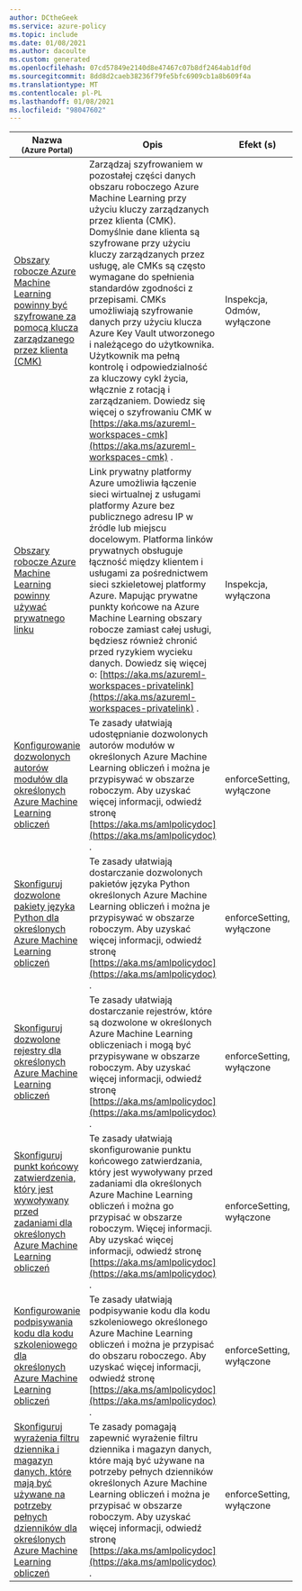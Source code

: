 ```yaml
---
author: DCtheGeek
ms.service: azure-policy
ms.topic: include
ms.date: 01/08/2021
ms.author: dacoulte
ms.custom: generated
ms.openlocfilehash: 07cd57849e2140d8e47467c07b8df2464ab1df0d
ms.sourcegitcommit: 8dd8d2caeb38236f79fe5bfc6909cb1a8b609f4a
ms.translationtype: MT
ms.contentlocale: pl-PL
ms.lasthandoff: 01/08/2021
ms.locfileid: "98047602"
---
```

|Nazwa<br /><sub>(Azure Portal)</sub> |Opis |Efekt (s) |Wersja<br /><sub>GitHub</sub> |
|---|---|---|---|
|[Obszary robocze Azure Machine Learning powinny być szyfrowane za pomocą klucza zarządzanego przez klienta (CMK)](https://portal.azure.com/#blade/Microsoft_Azure_Policy/PolicyDetailBlade/definitionId/%2Fproviders%2FMicrosoft.Authorization%2FpolicyDefinitions%2Fba769a63-b8cc-4b2d-abf6-ac33c7204be8) |Zarządzaj szyfrowaniem w pozostałej części danych obszaru roboczego Azure Machine Learning przy użyciu kluczy zarządzanych przez klienta (CMK). Domyślnie dane klienta są szyfrowane przy użyciu kluczy zarządzanych przez usługę, ale CMKs są często wymagane do spełnienia standardów zgodności z przepisami. CMKs umożliwiają szyfrowanie danych przy użyciu klucza Azure Key Vault utworzonego i należącego do użytkownika. Użytkownik ma pełną kontrolę i odpowiedzialność za kluczowy cykl życia, włącznie z rotacją i zarządzaniem. Dowiedz się więcej o szyfrowaniu CMK w [https://aka.ms/azureml-workspaces-cmk](https://aka.ms/azureml-workspaces-cmk) . |Inspekcja, Odmów, wyłączone |[1.0.2](https://github.com/Azure/azure-policy/blob/master/built-in-policies/policyDefinitions/Machine%20Learning/Workspace_CMKEnabled_Audit.json) |
|[Obszary robocze Azure Machine Learning powinny używać prywatnego linku](https://portal.azure.com/#blade/Microsoft_Azure_Policy/PolicyDetailBlade/definitionId/%2Fproviders%2FMicrosoft.Authorization%2FpolicyDefinitions%2F40cec1dd-a100-4920-b15b-3024fe8901ab) |Link prywatny platformy Azure umożliwia łączenie sieci wirtualnej z usługami platformy Azure bez publicznego adresu IP w źródle lub miejscu docelowym. Platforma linków prywatnych obsługuje łączność między klientem i usługami za pośrednictwem sieci szkieletowej platformy Azure. Mapując prywatne punkty końcowe na Azure Machine Learning obszary robocze zamiast całej usługi, będziesz również chronić przed ryzykiem wycieku danych. Dowiedz się więcej o: [https://aka.ms/azureml-workspaces-privatelink](https://aka.ms/azureml-workspaces-privatelink) . |Inspekcja, wyłączona |[1.0.1](https://github.com/Azure/azure-policy/blob/master/built-in-policies/policyDefinitions/Machine%20Learning/Workspace_PrivateLinkEnabled_Audit.json) |
|[Konfigurowanie dozwolonych autorów modułów dla określonych Azure Machine Learning obliczeń](https://portal.azure.com/#blade/Microsoft_Azure_Policy/PolicyDetailBlade/definitionId/%2Fproviders%2FMicrosoft.Authorization%2FpolicyDefinitions%2F53c70b02-63dd-11ea-bc55-0242ac130003) |Te zasady ułatwiają udostępnianie dozwolonych autorów modułów w określonych Azure Machine Learning obliczeń i można je przypisywać w obszarze roboczym. Aby uzyskać więcej informacji, odwiedź stronę [https://aka.ms/amlpolicydoc](https://aka.ms/amlpolicydoc) . |enforceSetting, wyłączone |[1.0.1 — wersja zapoznawcza](https://github.com/Azure/azure-policy/blob/master/built-in-policies/policyDefinitions/Machine%20Learning/AllowedModuleAuthors_EnforceSetting.json) |
|[Skonfiguruj dozwolone pakiety języka Python dla określonych Azure Machine Learning obliczeń](https://portal.azure.com/#blade/Microsoft_Azure_Policy/PolicyDetailBlade/definitionId/%2Fproviders%2FMicrosoft.Authorization%2FpolicyDefinitions%2F77eeea86-7e81-4a7d-9067-de844d096752) | Te zasady ułatwiają dostarczanie dozwolonych pakietów języka Python określonych Azure Machine Learning obliczeń i można je przypisywać w obszarze roboczym. Aby uzyskać więcej informacji, odwiedź stronę [https://aka.ms/amlpolicydoc](https://aka.ms/amlpolicydoc) . |enforceSetting, wyłączone |[1.0.0 — wersja zapoznawcza](https://github.com/Azure/azure-policy/blob/master/built-in-policies/policyDefinitions/Machine%20Learning/AllowedPythonPackageChannels_EnforceSetting.json) |
|[Skonfiguruj dozwolone rejestry dla określonych Azure Machine Learning obliczeń](https://portal.azure.com/#blade/Microsoft_Azure_Policy/PolicyDetailBlade/definitionId/%2Fproviders%2FMicrosoft.Authorization%2FpolicyDefinitions%2F5853517a-63de-11ea-bc55-0242ac130003) |Te zasady ułatwiają dostarczanie rejestrów, które są dozwolone w określonych Azure Machine Learning obliczeniach i mogą być przypisywane w obszarze roboczym. Aby uzyskać więcej informacji, odwiedź stronę [https://aka.ms/amlpolicydoc](https://aka.ms/amlpolicydoc) . |enforceSetting, wyłączone |[1.0.0 — wersja zapoznawcza](https://github.com/Azure/azure-policy/blob/master/built-in-policies/policyDefinitions/Machine%20Learning/AllowedACRs_EnforceSetting.json) |
|[Skonfiguruj punkt końcowy zatwierdzenia, który jest wywoływany przed zadaniami dla określonych Azure Machine Learning obliczeń](https://portal.azure.com/#blade/Microsoft_Azure_Policy/PolicyDetailBlade/definitionId/%2Fproviders%2FMicrosoft.Authorization%2FpolicyDefinitions%2F3948394e-63de-11ea-bc55-0242ac130003) |Te zasady ułatwiają skonfigurowanie punktu końcowego zatwierdzania, który jest wywoływany przed zadaniami dla określonych Azure Machine Learning obliczeń i można go przypisać w obszarze roboczym. Więcej informacji. Aby uzyskać więcej informacji, odwiedź stronę [https://aka.ms/amlpolicydoc](https://aka.ms/amlpolicydoc) . |enforceSetting, wyłączone |[1.0.0 — wersja zapoznawcza](https://github.com/Azure/azure-policy/blob/master/built-in-policies/policyDefinitions/Machine%20Learning/ApprovalEndpoint_EnforceSetting.json) |
|[Konfigurowanie podpisywania kodu dla kodu szkoleniowego dla określonych Azure Machine Learning obliczeń](https://portal.azure.com/#blade/Microsoft_Azure_Policy/PolicyDetailBlade/definitionId/%2Fproviders%2FMicrosoft.Authorization%2FpolicyDefinitions%2F6a6f7384-63de-11ea-bc55-0242ac130003) |Te zasady ułatwiają podpisywanie kodu dla kodu szkoleniowego określonego Azure Machine Learning obliczeń i można je przypisać do obszaru roboczego. Aby uzyskać więcej informacji, odwiedź stronę [https://aka.ms/amlpolicydoc](https://aka.ms/amlpolicydoc) . |enforceSetting, wyłączone |[1.0.0 — wersja zapoznawcza](https://github.com/Azure/azure-policy/blob/master/built-in-policies/policyDefinitions/Machine%20Learning/AllowedSigningKey_EnforceSetting.json) |
|[Skonfiguruj wyrażenia filtru dziennika i magazyn danych, które mają być używane na potrzeby pełnych dzienników dla określonych Azure Machine Learning obliczeń](https://portal.azure.com/#blade/Microsoft_Azure_Policy/PolicyDetailBlade/definitionId/%2Fproviders%2FMicrosoft.Authorization%2FpolicyDefinitions%2F1d413020-63de-11ea-bc55-0242ac130003) |Te zasady pomagają zapewnić wyrażenie filtru dziennika i magazyn danych, które mają być używane na potrzeby pełnych dzienników określonych Azure Machine Learning obliczeń i można je przypisać w obszarze roboczym. Aby uzyskać więcej informacji, odwiedź stronę [https://aka.ms/amlpolicydoc](https://aka.ms/amlpolicydoc) . |enforceSetting, wyłączone |[1.0.0 — wersja zapoznawcza](https://github.com/Azure/azure-policy/blob/master/built-in-policies/policyDefinitions/Machine%20Learning/AllowedLogFilter_EnforceSetting.json) |
